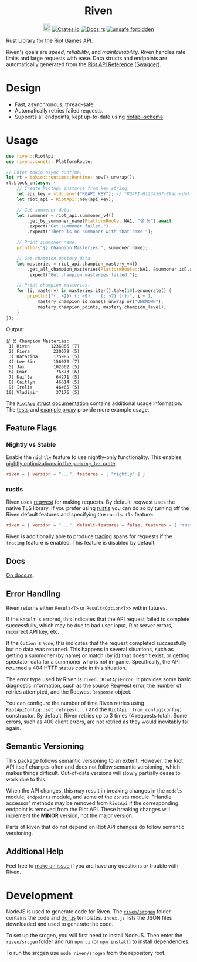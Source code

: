 <h1 align="center">
    Riven<br>
</h1>
<p align="center">
    <a href="https://github.com/MingweiSamuel/Riven/"><img src="https://cdn.communitydragon.org/latest/champion/Riven/square" width="20" height="20" alt="Riven Github"></a>
    <a href="https://crates.io/crates/riven"><img src="https://img.shields.io/crates/v/riven?style=flat-square&logo=rust" alt="Crates.io"></a>
    <a href="https://docs.rs/riven/"><img src="https://img.shields.io/badge/docs.rs-Riven-blue?style=flat-square&logo=read-the-docs&logoColor=white" alt="Docs.rs"></a>
    <!--<a href="https://travis-ci.com/MingweiSamuel/Riven"><img src="https://img.shields.io/travis/com/mingweisamuel/riven?style=flat-square" alt="Travis CI"></a>-->
    <a href="https://github.com/rust-secure-code/safety-dance/"><img src="https://img.shields.io/badge/unsafe-forbidden-green.svg?style=flat-square" alt="unsafe forbidden"></a>
</p>

Rust Library for the [Riot Games API](https://developer.riotgames.com/).

Riven's goals are _speed_, _reliability_, and _maintainability_. Riven handles rate limits and large requests with ease.
Data structs and endpoints are automatically generated from the
[Riot API Reference](https://developer.riotgames.com/api-methods/) ([Swagger](http://www.mingweisamuel.com/riotapi-schema/tool/)).

# Design

* Fast, asynchronous, thread-safe.
* Automatically retries failed requests.
* Supports all endpoints, kept up-to-date using [riotapi-schema](https://github.com/MingweiSamuel/riotapi-schema).

# Usage

```rust
use riven::RiotApi;
use riven::consts::PlatformRoute;

// Enter tokio async runtime.
let rt = tokio::runtime::Runtime::new().unwrap();
rt.block_on(async {
    // Create RiotApi instance from key string.
    let api_key = std::env!("RGAPI_KEY"); // "RGAPI-01234567-89ab-cdef-0123-456789abcdef";
    let riot_api = RiotApi::new(api_key);

    // Get summoner data.
    let summoner = riot_api.summoner_v4()
        .get_by_summoner_name(PlatformRoute::NA1, "잘 못").await
        .expect("Get summoner failed.")
        .expect("There is no summoner with that name.");

    // Print summoner name.
    println!("{} Champion Masteries:", summoner.name);

    // Get champion mastery data.
    let masteries = riot_api.champion_mastery_v4()
        .get_all_champion_masteries(PlatformRoute::NA1, &summoner.id).await
        .expect("Get champion masteries failed.");

    // Print champion masteries.
    for (i, mastery) in masteries.iter().take(10).enumerate() {
        println!("{: >2}) {: <9}    {: >7} ({})", i + 1,
            mastery.champion_id.name().unwrap_or("UNKNOWN"),
            mastery.champion_points, mastery.champion_level);
    }
});
```
Output:
```text
잘 못 Champion Masteries:
 1) Riven        1236866 (7)
 2) Fiora         230679 (5)
 3) Katarina      175985 (5)
 4) Lee Sin       156070 (7)
 5) Jax           102662 (5)
 6) Gnar           76373 (6)
 7) Kai'Sa         64271 (5)
 8) Caitlyn        46614 (5)
 9) Irelia         46465 (5)
10) Vladimir       37176 (5)
```
The [`RiotApi` struct documentation](https://docs.rs/riven/latest/riven/struct.RiotApi.html)
contains additional usage information. The [tests](https://github.com/MingweiSamuel/Riven/tree/v/2.x.x/riven/tests)
and [example proxy](https://github.com/MingweiSamuel/Riven/tree/v/2.x.x/example/proxy)
provide more example usage.

## Feature Flags

### Nightly vs Stable

Enable the `nightly` feature to use nightly-only functionality. This enables
[nightly optimizations in the `parking_lot` crate](https://github.com/Amanieu/parking_lot#nightly-vs-stable).

```toml
riven = { version = "...", features = [ "nightly" ] }
```

### rustls

Riven uses [reqwest](https://github.com/seanmonstar/reqwest) for making requests. By default, reqwest uses the native TLS library.
If you prefer using [rustls](https://github.com/ctz/rustls) you can do so by turning off the Riven default features
and specifying the `rustls-tls` feature:

```toml
riven = { version = "...", default-features = false, features = [ "rustls-tls" ] }
```

Riven is additionally able to produce [tracing](https://docs.rs/tracing) spans for requests if the `tracing` feature is enabled. This feature is disabled by default.

## Docs

[On docs.rs](https://docs.rs/riven/).

## Error Handling

Riven returns either `Result<T>` or `Result<Option<T>>` within futures.

If the `Result` is errored, this indicates that the API request failed to
complete successfully, which may be due to bad user input, Riot server errors,
incorrect API key, etc.

If the `Option` is `None`, this indicates that the request completed
successfully but no data was returned. This happens in several situations, such
as getting a summoner (by name) or match (by id) that doesn't exist, or getting
spectator data for a summoner who is not in-game.
Specifically, the API returned a 404 HTTP status code in this situation.

The error type used by Riven is `riven::RiotApiError`. It provides some basic
diagnostic information, such as the source Reqwest error, the number of retries
attempted, and the Reqwest `Response` object.

You can configure the number of time Riven retries using
`RiotApiConfig::set_retries(...)` and the `RiotApi::from_config(config)`
constructor. By default, Riven retries up to 3 times (4 requests total).
Some errors, such as 400 client errors, are not retried as they would
inevitably fail again.

## Semantic Versioning

This package follows semantic versioning to an extent. However, the Riot API
itself changes often and does not follow semantic versioning, which makes
things difficult. Out-of-date versions will slowly partially cease to work due
to this.

When the API changes, this may result in breaking changes in the `models`
module, `endpoints` module, and some of the `consts` module. "Handle accessor"
methods may be removed from `RiotApi` if the corresponding endpoint is removed
from the Riot API. These breaking changes will increment the **MINOR** version,
not the major version.

Parts of Riven that do not depend on Riot API changes do follow semantic
versioning.

## Additional Help

Feel free to [make an issue](https://github.com/MingweiSamuel/Riven/issues/new)
if you are have any questions or trouble with Riven.

# Development

NodeJS is used to generate code for Riven. The
[`riven/srcgen`](https://github.com/MingweiSamuel/Riven/tree/v/2.x.x/riven/srcgen)
folder contains the code and [doT.js](https://olado.github.io/doT/index.html)
templates. `index.js` lists the JSON files downloaded and used to generate the
code.

To set up the srcgen, you will first need to install NodeJS. Then enter the
`riven/srcgen` folder and run `npm ci` (or `npm install`) to install
dependencies.

To run the srcgen use `node riven/srcgen` from the repository root.

